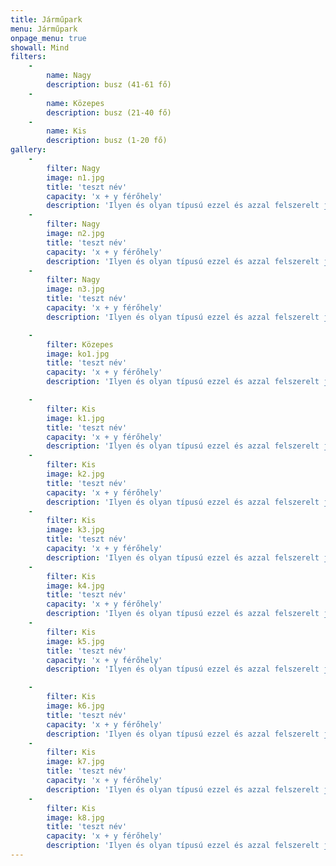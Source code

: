 ```yaml
---
title: Járműpark
menu: Járműpark
onpage_menu: true
showall: Mind
filters:
    -
        name: Nagy
        description: busz (41-61 fő)
    -
        name: Közepes
        description: busz (21-40 fő)
    -
        name: Kis
        description: busz (1-20 fő)
gallery:
    -
        filter: Nagy
        image: n1.jpg
        title: 'teszt név'
        capacity: 'x + y férőhely'
        description: 'Ilyen és olyan típusú ezzel és azzal felszerelt jármű...'
    -
        filter: Nagy
        image: n2.jpg
        title: 'teszt név'
        capacity: 'x + y férőhely'
        description: 'Ilyen és olyan típusú ezzel és azzal felszerelt jármű...'
    -
        filter: Nagy
        image: n3.jpg
        title: 'teszt név'
        capacity: 'x + y férőhely'
        description: 'Ilyen és olyan típusú ezzel és azzal felszerelt jármű...'

    -
        filter: Közepes
        image: ko1.jpg
        title: 'teszt név'
        capacity: 'x + y férőhely'
        description: 'Ilyen és olyan típusú ezzel és azzal felszerelt jármű...'

    -
        filter: Kis
        image: k1.jpg
        title: 'teszt név'
        capacity: 'x + y férőhely'
        description: 'Ilyen és olyan típusú ezzel és azzal felszerelt jármű...'
    -
        filter: Kis
        image: k2.jpg
        title: 'teszt név'
        capacity: 'x + y férőhely'
        description: 'Ilyen és olyan típusú ezzel és azzal felszerelt jármű...'
    -
        filter: Kis
        image: k3.jpg
        title: 'teszt név'
        capacity: 'x + y férőhely'
        description: 'Ilyen és olyan típusú ezzel és azzal felszerelt jármű...'
    -
        filter: Kis
        image: k4.jpg
        title: 'teszt név'
        capacity: 'x + y férőhely'
        description: 'Ilyen és olyan típusú ezzel és azzal felszerelt jármű...'
    -
        filter: Kis
        image: k5.jpg
        title: 'teszt név'
        capacity: 'x + y férőhely'
        description: 'Ilyen és olyan típusú ezzel és azzal felszerelt jármű...'

    -
        filter: Kis
        image: k6.jpg
        title: 'teszt név'
        capacity: 'x + y férőhely'
        description: 'Ilyen és olyan típusú ezzel és azzal felszerelt jármű...'
    -
        filter: Kis
        image: k7.jpg
        title: 'teszt név'
        capacity: 'x + y férőhely'
        description: 'Ilyen és olyan típusú ezzel és azzal felszerelt jármű...'
    -
        filter: Kis
        image: k8.jpg
        title: 'teszt név'
        capacity: 'x + y férőhely'
        description: 'Ilyen és olyan típusú ezzel és azzal felszerelt jármű...'
---
```

